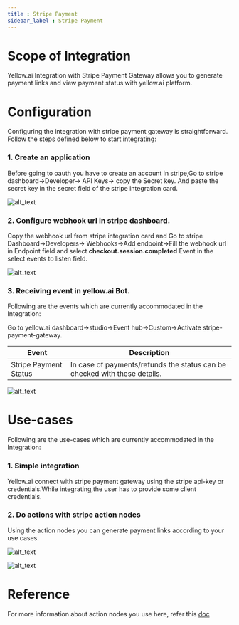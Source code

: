 ```yaml
---
title : Stripe Payment
sidebar_label : Stripe Payment
---
```



# Scope of Integration

Yellow.ai Integration with Stripe Payment Gateway  allows you to generate payment links and view payment status with yellow.ai platform. 

# Configuration

Configuring the integration with stripe payment gateway is straightforward. Follow the steps defined below to start integrating:

### 1. Create an application
Before going to oauth you have to create an account in stripe,Go to stripe dashboard->Developer-> API Keys-> copy the Secret key. And paste the secret key in the secret field of the stripe integration card. 

![alt_text](https://i.imgur.com/spWjBsK.png "image_tooltip")


### 2. Configure webhook url in stripe dashboard.
Copy the webhook url from stripe integration card and Go to stripe Dashboard->Developers-> Webhooks->Add endpoint->Fill the webhook url in Endpoint field and select **checkout.session.completed** Event in the select events to listen field. 
 

![alt_text](https://i.imgur.com/wZkHuwH.png "image_tooltip")


### 3. Receiving event in yellow.ai Bot.
Following are the events which are currently accommodated in the Integration:

Go to yellow.ai dashboard->studio->Event hub->Custom->Activate stripe-payment-gateway.

Event | Description
----- | -----------
Stripe Payment Status | In case of payments/refunds the status can be checked with these details.
 

![alt_text](https://i.imgur.com/X8d0WQR.png "image_tooltip")

# Use-cases 

Following are the use-cases which are currently accommodated in the Integration:


### 1. Simple integration 
Yellow.ai connect with stripe payment gateway using the stripe api-key or credentials.While integrating,the user has to provide some client credentials.


### 2. Do actions with stripe action nodes

Using the action nodes you can generate payment links according to your use cases.


![alt_text](https://i.imgur.com/IsFwMEI.png"image_tooltip")


![alt_text](https://i.imgur.com/IsFwMEI.png "image_tooltip")
 

# Reference

For more information about action nodes you use here, refer this [doc](https://stripe.com/docs/payments/payment-links)
